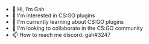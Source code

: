 - 👋 Hi, I’m Gah
- 👀 I'm interested in CS:GO plugins
- 🌱 I'm currently learning about CS:GO plugins
- 💞️ I'm looking to collaborate in the CS:GO community
- 📫 How to reach me discord: gah#3247

